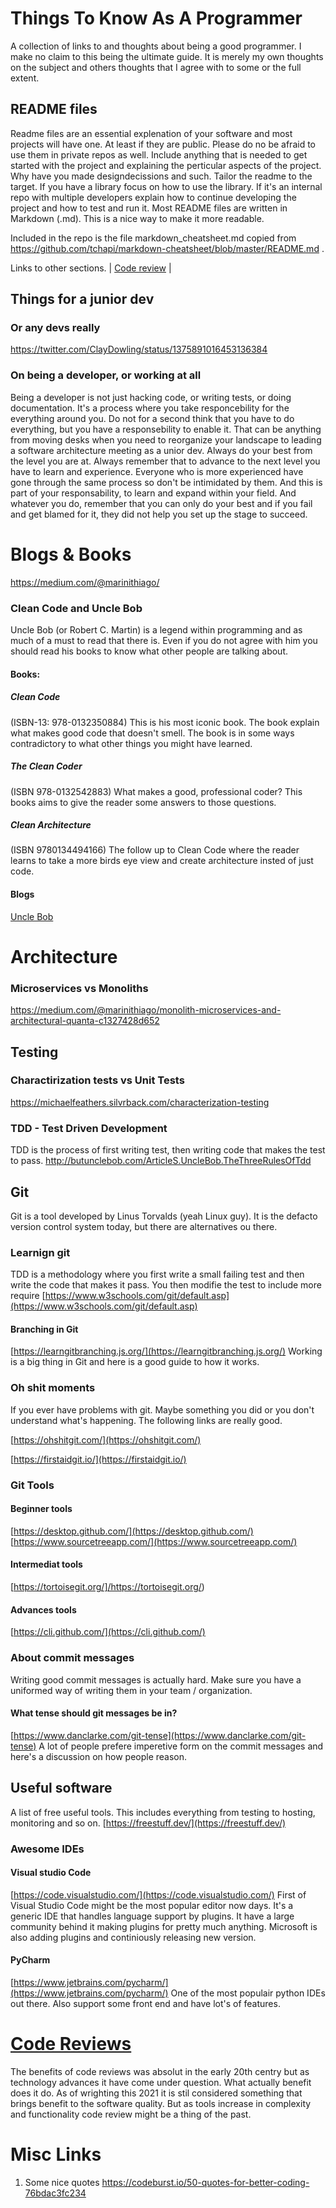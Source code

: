 # Things To Know As A Programmer #
A collection of links to and thoughts about being a good programmer. I make no claim to this being the ultimate guide. It is merely my own thoughts on the subject and others thoughts that I agree with to some or the full extent.

## README files ##
Readme files are an essential explenation of your software and most projects will have one. At least if they are public. Please do no be afraid to use them in private repos as well. Include anything that is needed to get started with the project and explaining the perticular aspects of the project. Why have you made designdecissions and such. Tailor the readme to the target. If you have a library focus on how to use the library. If it's an internal repo with multiple developers explain how to continue developing the project and how to test and run it.
Most README files are written in Markdown (.md). This is a nice way to make it more readable.

Included in the repo is the file markdown_cheatsheet.md copied from https://github.com/tchapi/markdown-cheatsheet/blob/master/README.md .

Links to other sections.
| [Code review](code_review.md) |

## Things for a junior dev ##
### Or any devs really ###
https://twitter.com/ClayDowling/status/1375891016453136384

### On being a developer, or working at all ###
Being a developer is not just hacking code, or writing tests, or doing documentation. It's a process where you take responcebility for the everything around you. Do not for a second think that you have to do everything, but you have a responsebility to enable it. That can be anything from moving desks when you need to reorganize your landscape to leading a software architecture meeting as a unior dev. Always do your best from the level you are at. Always remember that to advance to the next level you have to learn and experience. Everyone who is more experienced have gone through the same process so don't be intimidated by them. And this is part of your responsability, to learn and expand within your field. 
And whatever you do, remember that you can only do your best and if you fail and get blamed for it, they did not help you set up the stage to succeed.

Blogs & Books
=====
https://medium.com/@marinithiago/

### Clean Code and Uncle Bob ###
Uncle Bob (or Robert C. Martin) is a legend within programming and as much of a must to read that there is. Even if you do not agree with him you should read his books to know what other people are talking about.
#### Books: ####
##### Clean Code ##### 
(ISBN-13: 978-0132350884) This is his most iconic book. The book explain what makes good code that doesn't smell. The book is in some ways contradictory to what other things you might have learned.
##### The Clean Coder #####
(ISBN 978-0132542883) What makes a good, professional coder? This books aims to give the reader some answers to those questions.
##### Clean Architecture #####
(ISBN 9780134494166) The follow up to Clean Code where the reader learns to take a more birds eye view and create architecture insted of just code.
#### Blogs ####
[Uncle Bob](https://blog.cleancoder.com/)

Architecture
====
### Microservices vs Monoliths ###
https://medium.com/@marinithiago/monolith-microservices-and-architectural-quanta-c1327428d652

## Testing ##
### Charactirization tests vs Unit Tests ###
https://michaelfeathers.silvrback.com/characterization-testing

### TDD - Test Driven Development ###
TDD is the process of first writing test, then writing code that makes the test to pass.
http://butunclebob.com/ArticleS.UncleBob.TheThreeRulesOfTdd

## Git ##
Git is a tool developed by Linus Torvalds (yeah Linux guy). It is the defacto version control system today, but there are alternatives ou there. 
### Learnign git ###
TDD is a methodology where you first write a small failing test and then write the code that makes it pass. You then modifie the test to include more require
[https://www.w3schools.com/git/default.asp](https://www.w3schools.com/git/default.asp)

#### Branching in Git ####
[https://learngitbranching.js.org/](https://learngitbranching.js.org/)
Working is a big thing in Git and here is a good guide to how it works.

### Oh shit moments ###
If you ever have problems with git. Maybe something you did or you don't understand what's happening. The following links are really good.

[https://ohshitgit.com/](https://ohshitgit.com/)

[https://firstaidgit.io/](https://firstaidgit.io/)

### Git Tools ###
#### Beginner tools ####
[https://desktop.github.com/](https://desktop.github.com/)
[https://www.sourcetreeapp.com/](https://www.sourcetreeapp.com/)

#### Intermediat tools ####
[https://tortoisegit.org/]/https://tortoisegit.org/)

#### Advances tools ####
[https://cli.github.com/](https://cli.github.com/)

### About commit messages ###
Writing good commit messages is actually hard. Make sure you have a uniformed way of writing them in your team / organization.

#### What tense should git messages be in? ####
[https://www.danclarke.com/git-tense](https://www.danclarke.com/git-tense) 
A lot of people prefere imperetive form on the commit messages and here's a discussion on how people reason.

## Useful software ##
A list of free useful tools. This includes everything from testing to hosting, monitoring and so on.
[https://freestuff.dev/](https://freestuff.dev/)

### Awesome IDEs ###
#### Visual studio Code ####
[https://code.visualstudio.com/](https://code.visualstudio.com/)
First of Visual Studio Code might be the most popular editor now days. It's a generic IDE that handles language support by plugins. It have a large community behind it making plugins for pretty much anything. Microsoft is also adding plugins and continiously releasing new version.

#### PyCharm ####
[https://www.jetbrains.com/pycharm/](https://www.jetbrains.com/pycharm/)
One of the most populair python IDEs out there. Also support some front end and have lot's of features.

[Code Reviews](code_reiew.md)
====
The benefits of code reviews was absolut in the early 20th centry but as technology advances it have come under question. What actually benefit does it do. As of wrighting this 2021 it is stil considered something that brings benefit to the software quality. But as tools increase in complexity and functionality code review might be a thing of the past.

Misc Links
=====
1. Some nice quotes https://codeburst.io/50-quotes-for-better-coding-76bdac3fc234
